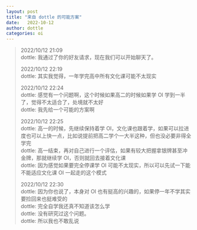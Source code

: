 ```yaml
---
layout: post
title: "来自 dottle 的可能方案"
date:   2022-10-12
author: dottle
categories: oi
---
```


> 2022/10/12 21:09  
> dottle: 我通过了你的好友请求，现在我们可以开始聊天了。
> 
> 2022/10/12 22:19  
> dottle: 其实我觉得，一年学完高中所有文化课可能不太现实  
> 
> 2022/10/12 22:24  
> dottle: 感觉有一个问题啊，这个时候如果高二的时候如果学 OI 学到一半了，觉得不太适合了，处境就不太好  
> dottle: 我先给一个可能的方案啊  
> 
> 2022/10/12 22:25  
> dottle: 高一的时候，先继续保持着学 OI，文化课也跟着学，如果可以拉进度也可以上快一点，比如说提前把高二学个一大半这种，但也没必要非得全学完  
> dottle: 高一结束，再对自己进行一个评估，如果有较大把握拿银牌甚至冲金牌，那就继续学 OI，否则就回去接着文化课  
> dottle: 因为感觉如果要完全停课学 OI 可能不太现实，所以可以先试一下能不能适应文化课 OI 一起走的这个模式  
> 
> 2022/10/12 22:30  
> dottle: 因为你也说了，本身对 OI 也有挺高的兴趣的，如果停一年不学其实要捡回来也挺难受的  
> dottle: 完全自学我还真不知道该怎么学  
> dottle: 没有研究过这个问题。  
> dottle: 所以我也不敢乱说  